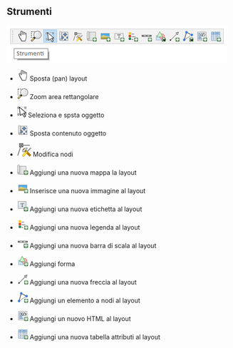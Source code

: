 ## Strumenti

![strumenti](img/barre_strumenti/strumenti1.png)

* ![alt](img/icon/mActionPan.png) Sposta (pan) layout

* ![alt](img/icon/mActionZoomToArea.png) Zoom area rettangolare

* ![alt](img/icon/mActionSelect.png) Seleziona e spsta oggetto

* ![alt](img/icon/mActionMoveItemContent.png) Sposta contenuto oggetto

* ![alt](img/icon/mActionNodeTool.png) Modifica nodi

* ![alt](img/icon/mActionAddMap.png) Aggiungi una nuova mappa la layout

* ![alt](img/icon/mActionAddImage.png) Inserisce una nuova immagine al layout

* ![alt](img/icon/mActionLabel.png) Aggiungi una nuova etichetta al layout

* ![alt](img/icon/mActionAddLegend.png) Aggiungi una nuova legenda al layout

* ![alt](img/icon/mActionScaleBar.png) Aggiungi una nuova barra di scala al layout

* ![alt](img/icon/mActionAddBasicShape.png) Aggiungi forma

* ![alt](img/icon/mActionAddArrow.png) Aggiungi una nuova freccia al layout

* ![alt](img/icon/mActionAddNodesShape.png) Aggiungi un elemento a nodi al layout

* ![alt](img/icon/mActionAddHtml.png) Aggiungi un nuovo HTML al layout

* ![alt](img/icon/mActionAddTable.png) Aggiungi una nuova tabella attributi al layout

